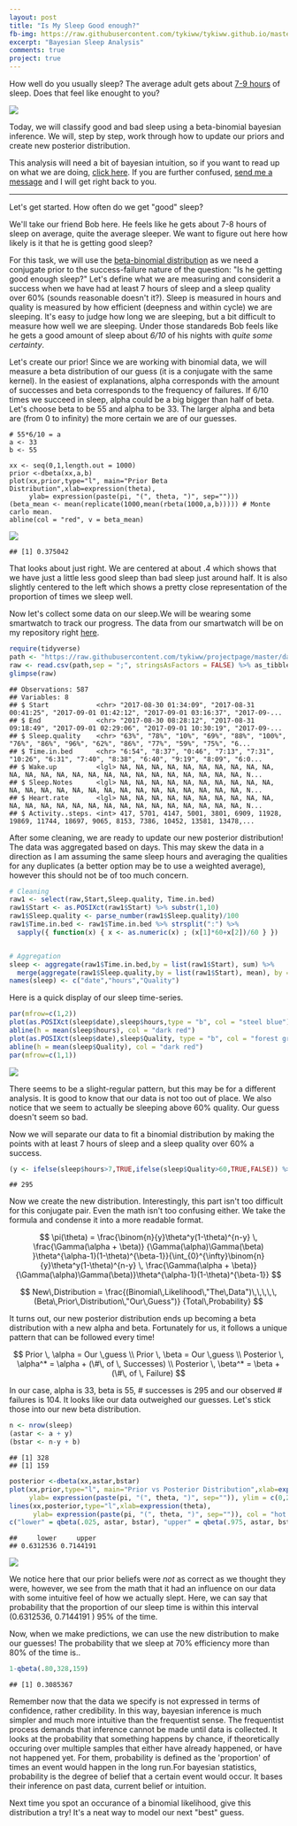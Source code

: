 ```yaml
---
layout: post
title: "Is My Sleep Good enough?"
fb-img: https://raw.githubusercontent.com/tykiww/tykiww.github.io/master/img/sleep/three.png?token=AI2BCCUIVWH2VFJTUGP5HJK45ME3A
excerpt: "Bayesian Sleep Analysis"
comments: true
project: true
---
```




How well do you usually sleep? The average adult gets about [7-9 hours](https://www.sleepfoundation.org/excessivesleepiness/content/how-much-sleep-do-we-really-need-0) of sleep. Does that feel like enought to you? 

![](http://ryandow.com/ic/comics/2009-04-15-5d77e77.jpg)

Today, we will classify good and bad sleep using a beta-binomial bayesian inference. We will, step by step, work through how to update our priors and create new posterior distribution. 

This analysis will need a bit of bayesian intuition, so if you want to read up on what we are doing, [click here](https://www.analyticsvidhya.com/blog/2016/06/bayesian-statistics-beginners-simple-english/). If you are further confused, [send me a message](https://tykiww.github.io/who) and I will get right back to you.


<hr>

Let's get started. How often do we get "good" sleep?


We'll take our friend Bob here. He feels like he gets about 7-8 hours of sleep on average, quite the average sleeper. We want to figure out here how likely is it that he is getting good sleep?

For this task, we will use the [beta-binomial distribution](https://en.wikipedia.org/wiki/Beta-binomial_distribution) as we need a conjugate prior to the success-failure nature of the question: "Is he getting good enough sleep?" Let's define what we are measuring and considerit a success when we have had at least 7 hours of sleep and a sleep quality over 60% (sounds reasonable doesn't it?). Sleep is measured in hours and quality is measured by how efficient (deepness and within cycle) we are sleeping. It's easy to judge how long we are sleeping, but a bit difficult to measure how well we are sleeping. Under those standareds Bob feels like he gets a good amount of sleep about _6/10_ of his nights with _quite some certainty_.

Let's create our prior! Since we are working with binomial data, we will measure a beta distribution of our guess (it is a conjugate with the same kernel). In the easiest of explanations, alpha corresponds with the amount of successes and beta corresponds to the frequency of failures. If 6/10 times we succeed in sleep, alpha could be a big bigger than half of beta. Let's choose beta to be 55 and alpha to be 33. The larger alpha and beta are (from 0 to infinity) the more certain we are of our guesses. 

```
# 55*6/10 = a
a <- 33
b <- 55

xx <- seq(0,1,length.out = 1000)
prior <-dbeta(xx,a,b)
plot(xx,prior,type="l", main="Prior Beta Distribution",xlab=expression(theta), 
     ylab= expression(paste(pi, "(", theta, ")", sep="")))
(beta_mean <- mean(replicate(1000,mean(rbeta(1000,a,b))))) # Monte carlo mean.
abline(col = "red", v = beta_mean)
```

![](https://raw.githubusercontent.com/tykiww/tykiww.github.io/master/img/sleep/one.png?token=AI2BCCR2LRJIYOYP3MYRPZ245MEXI)

    ## [1] 0.375042

That looks about just right. We are centered at about .4 which shows that we have just a little less good sleep than bad sleep just around half. It is also slightly centered to the left which shows a pretty close representation of the proportion of times we sleep well.


Now let's collect some data on our sleep.We will be wearing some smartwatch to track our progress. The data from our smartwatch will be on my repository right [here](https://raw.githubusercontent.com/tykiww/projectpage/master/datasets/sleep/sleepdata.csv).

```r
require(tidyverse)
path <- "https://raw.githubusercontent.com/tykiww/projectpage/master/datasets/sleep/sleepdata.csv"
raw <- read.csv(path,sep = ";", stringsAsFactors = FALSE) %>% as_tibble
glimpse(raw)
```

    ## Observations: 587
    ## Variables: 8
    ## $ Start            <chr> "2017-08-30 01:34:09", "2017-08-31 00:41:25", "2017-09-01 01:42:12", "2017-09-01 03:16:37", "2017-09-...
    ## $ End              <chr> "2017-08-30 08:28:12", "2017-08-31 09:18:49", "2017-09-01 02:29:06", "2017-09-01 10:30:19", "2017-09-...
    ## $ Sleep.quality    <chr> "63%", "78%", "10%", "69%", "88%", "100%", "76%", "86%", "96%", "62%", "86%", "77%", "59%", "75%", "6...
    ## $ Time.in.bed      <chr> "6:54", "8:37", "0:46", "7:13", "7:31", "10:26", "6:31", "7:40", "8:38", "6:40", "9:19", "8:09", "6:0...
    ## $ Wake.up          <lgl> NA, NA, NA, NA, NA, NA, NA, NA, NA, NA, NA, NA, NA, NA, NA, NA, NA, NA, NA, NA, NA, NA, NA, NA, NA, N...
    ## $ Sleep.Notes      <lgl> NA, NA, NA, NA, NA, NA, NA, NA, NA, NA, NA, NA, NA, NA, NA, NA, NA, NA, NA, NA, NA, NA, NA, NA, NA, N...
    ## $ Heart.rate       <lgl> NA, NA, NA, NA, NA, NA, NA, NA, NA, NA, NA, NA, NA, NA, NA, NA, NA, NA, NA, NA, NA, NA, NA, NA, NA, N...
    ## $ Activity..steps. <int> 417, 5701, 4147, 5001, 3801, 6909, 11928, 19869, 11744, 18697, 9065, 8153, 7386, 10452, 13581, 13478,...

After some cleaning, we are ready to update our new posterior distribution! The data was aggregated based on days. This may skew the data in a direction as I am assuming the same sleep hours and averaging the qualities for any duplicates (a better option may be to use a weighted average),  however this should not be of too much concern.

```r
# Cleaning
raw1 <- select(raw,Start,Sleep.quality, Time.in.bed)
raw1$Start <- as.POSIXct(raw1$Start) %>% substr(1,10)
raw1$Sleep.quality <- parse_number(raw1$Sleep.quality)/100
raw1$Time.in.bed <- raw1$Time.in.bed %>% strsplit(":") %>% 
  sapply({ function(x) { x <- as.numeric(x) ; (x[1]*60+x[2])/60 } })


# Aggregation
sleep <- aggregate(raw1$Time.in.bed,by = list(raw1$Start), sum) %>%
  merge(aggregate(raw1$Sleep.quality,by = list(raw1$Start), mean), by = "Group.1")
names(sleep) <- c("date","hours","Quality")
```

Here is a quick display of our sleep time-series.

```r
par(mfrow=c(1,2))
plot(as.POSIXct(sleep$date),sleep$hours,type = "b", col = "steel blue") 
abline(h = mean(sleep$hours), col = "dark red")
plot(as.POSIXct(sleep$date),sleep$Quality, type = "b", col = "forest green")
abline(h = mean(sleep$Quality), col = "dark red")
par(mfrow=c(1,1))
```

![](https://raw.githubusercontent.com/tykiww/tykiww.github.io/master/img/sleep/two.png?token=AI2BCCXWTZSPZDOKFCPGRJC45MEY6)

There seems to be a slight-regular pattern, but this may be for a different analysis. It is good to know that our data is not too out of place. We also notice that we seem to actually be sleeping above 60% quality. Our guess doesn't seem so bad.

Now we will separate our data to fit a binomial distribution by making the points with at least 7 hours of sleep and a sleep quality over 60% a success.

```r
(y <- ifelse(sleep$hours>7,TRUE,ifelse(sleep$Quality>60,TRUE,FALSE)) %>% sum)
```

    ## 295

Now we create the new distribution. Interestingly, this part isn't too difficult for this conjugate pair. Even the math isn't too confusing either. We take the formula and condense it into a more readable format.

$$
\pi(\theta) = \frac{\binom{n}{y}\theta^y(1-\theta)^{n-y}   \,   \frac{\Gamma(\alpha + \beta)} {\Gamma(\alpha)\Gamma(\beta) }\theta^{\alpha-1}(1-\theta)^{\beta-1}}{\int_{0}^{\infty}\binom{n}{y}\theta^y(1-\theta)^{n-y} \, \frac{\Gamma(\alpha + \beta)}{\Gamma(\alpha)\Gamma(\beta)}\theta^{\alpha-1}(1-\theta)^{\beta-1}}
$$

$$
New\,Distribution = \frac{(Binomial\,Likelihood\,"The\,Data")\,\,\,\,\,(Beta\,Prior\,Distribution\,"Our\,Guess")} {Total\,Probability}
$$

It turns out, our new posterior distribution ends up becoming a beta distribution with a new alpha and beta. Fortunately for us, it follows a unique pattern that can be followed every time! 

$$
Prior \, \alpha = Our \,guess \\
Prior \, \beta = Our \,guess \\
Posterior \, \alpha^* = \alpha + (\#\, of \, Successes) \\
Posterior \, \beta^* = \beta + (\#\, of \, Failure)
$$

In our case, alpha is 33, beta is 55, # successes is 295 and our observed # failures is 104. It looks like our data outweighed our guesses. Let's stick those into our new beta distribution.

```r
n <- nrow(sleep)
(astar <- a + y)
(bstar <- n-y + b)
```

    ## [1] 328
    ## [1] 159

```r
posterior <-dbeta(xx,astar,bstar)
plot(xx,prior,type="l", main="Prior vs Posterior Distribution",xlab=expression(theta), 
     ylab= expression(paste(pi, "(", theta, ")", sep="")), ylim = c(0,20), col = "forest green")
lines(xx,posterior,type="l",xlab=expression(theta), 
      ylab= expression(paste(pi, "(", theta, ")", sep="")), col = "hot pink")
c("lower" = qbeta(.025, astar, bstar), "upper" = qbeta(.975, astar, bstar))
```

    ##     lower     upper 
    ## 0.6312536 0.7144191

![](https://raw.githubusercontent.com/tykiww/tykiww.github.io/master/img/sleep/three.png?token=AI2BCCUIVWH2VFJTUGP5HJK45ME3A)


We notice here that our prior beliefs were *not* as correct as we thought they were, however, we see from the math that it had an influence on our data with some intuitive feel of how we actually slept. Here, we can say that probability that the proportion of our sleep time is within this interval (0.6312536, 0.7144191 ) 95% of the time.

Now, when we make predictions, we can use the new distribution to make our guesses! The probability that we sleep at 70% efficiency more than 80% of the time is..

```r
1-qbeta(.80,328,159)
```

    ## [1] 0.3085367

Remember now that the data we specify is not expressed in terms of confidence, rather credibility. In this way, bayesian inference is much simpler and much more intuitive than the frequentist sense. The frequentist process demands that inference cannot be made until data is collected. It looks at the probability that something happens by chance, if theoretically occuring over multiple samples that either have already happened, or have not happened yet. For them, probability is defined as the 'proportion' of times an event would happen in the long run.For bayesian statistics, probability is the degree of belief that a certain event would occur. It bases their inference on past data, current belief or intuition. 


Next time you spot an occurance of a binomial likelihood, give this distribution a try! It's a neat way to model our next "best" guess.


